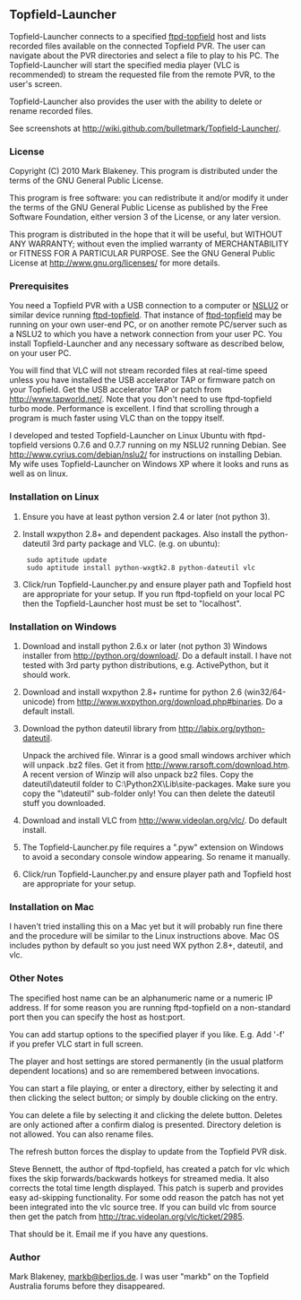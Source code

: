 ## Topfield-Launcher

Topfield-Launcher connects to a specified
[ftpd-topfield](http://www.nslu2-linux.org/wiki/Puppy/FtpdTopfield)
host and lists recorded files available on the connected Topfield PVR.
The user can navigate about the PVR directories and select a file to
play to his PC. The Topfield-Launcher will start the specified media
player (VLC is recommended) to stream the requested file from the remote
PVR, to the user's screen.

Topfield-Launcher also provides the user with the ability to delete or
rename recorded files.

See screenshots at
<http://wiki.github.com/bulletmark/Topfield-Launcher/>.

### License

Copyright (C) 2010 Mark Blakeney. This program is distributed under the
terms of the GNU General Public License.

This program is free software: you can redistribute it and/or modify it
under the terms of the GNU General Public License as published by the
Free Software Foundation, either version 3 of the License, or any later
version.

This program is distributed in the hope that it will be useful, but
WITHOUT ANY WARRANTY; without even the implied warranty of
MERCHANTABILITY or FITNESS FOR A PARTICULAR PURPOSE. See the GNU General
Public License at <http://www.gnu.org/licenses/> for more details.

### Prerequisites

You need a Topfield PVR with a USB connection to a computer or
[NSLU2](http://en.wikipedia.org/wiki/NSLU2)
or similar device running
[ftpd-topfield](http://www.nslu2-linux.org/wiki/Puppy/FtpdTopfield).
That instance of
[ftpd-topfield](http://www.nslu2-linux.org/wiki/Puppy/FtpdTopfield)
may be running on your own user-end PC, or on another remote PC/server
such as a NSLU2 to which you have a network connection from your user
PC. You install Topfield-Launcher and any necessary software as
described below, on your user PC.

You will find that VLC will not stream recorded files at real-time speed
unless you have installed the USB accelerator TAP or firmware patch on
your Topfield. Get the USB accelerator TAP or patch from
<http://www.tapworld.net/>. Note that you don't need to use
ftpd-topfield turbo mode. Performance is excellent. I find that scrolling
through a program is much faster using VLC than on the toppy itself.

I developed and tested Topfield-Launcher on Linux Ubuntu with
ftpd-topfield versions 0.7.6 and 0.7.7 running on my NSLU2 running
Debian. See <http://www.cyrius.com/debian/nslu2/> for instructions on
installing Debian. My wife uses Topfield-Launcher on Windows XP where it
looks and runs as well as on linux.

### Installation on Linux

1. Ensure you have at least python version 2.4 or later (not python 3).

2. Install wxpython 2.8+ and dependent packages. Also install the
   python-dateutil 3rd party package and VLC. (e.g. on ubuntu):

        sudo aptitude update 
        sudo aptitude install python-wxgtk2.8 python-dateutil vlc

3. Click/run Topfield-Launcher.py and ensure player path and Topfield
   host are appropriate for your setup. If you run ftpd-topfield on your
   local PC then the Topfield-Launcher host must be set to "localhost".

### Installation on Windows

1. Download and install python 2.6.x or later (not python 3) Windows
   installer from <http://python.org/download/>.
   Do a default install. I have not tested with 3rd party python
   distributions, e.g. ActivePython, but it should work.

2. Download and install wxpython 2.8+ runtime for python 2.6
   (win32/64-unicode) from <http://www.wxpython.org/download.php#binaries>.
   Do a default install.

3. Download the python dateutil library from <http://labix.org/python-dateutil>.

   Unpack the archived file. Winrar is a good small windows archiver
   which will unpack .bz2 files. Get it from
   <http://www.rarsoft.com/download.htm>. A recent
   version of Winzip will also unpack bz2 files.
   Copy the dateutil\dateutil folder to C:\Python2X\Lib\site-packages\.
   Make sure you copy the "\dateutil" sub-folder only! You can then
   delete the dateutil stuff you downloaded.

4. Download and install VLC from <http://www.videolan.org/vlc/>.
   Do default install.

5. The Topfield-Launcher.py file requires a ".pyw" extension on Windows
   to avoid a secondary console window appearing. So rename it manually.

6. Click/run Topfield-Launcher.py and ensure player path and Topfield
   host are appropriate for your setup.

### Installation on Mac

I haven't tried installing this on a Mac yet but it will probably run fine
there and the procedure will be similar to the Linux instructions above.
Mac OS includes python by default so you just need WX python 2.8+,
dateutil, and vlc.

### Other Notes

The specified host name can be an alphanumeric name or a numeric IP
address. If for some reason you are running ftpd-topfield on a
non-standard port then you can specify the host as host:port.

You can add startup options to the specified player if you like. E.g.
Add '-f' if you prefer VLC start in full screen.

The player and host settings are stored permanently (in the usual
platform dependent locations) and so are remembered between invocations.

You can start a file playing, or enter a directory, either by selecting
it and then clicking the select button; or simply by double clicking on
the entry.

You can delete a file by selecting it and clicking the delete button.
Deletes are only actioned after a confirm dialog is presented. Directory
deletion is not allowed. You can also rename files.

The refresh button forces the display to update from the Topfield PVR
disk.

Steve Bennett, the author of ftpd-topfield, has created a patch for vlc
which fixes the skip forwards/backwards hotkeys for streamed media. It
also corrects the total time length displayed. This patch is superb and
provides easy ad-skipping functionality. For some odd reason the patch
has not yet been integrated into the vlc source tree. If you can build
vlc from source then get the patch from
<http://trac.videolan.org/vlc/ticket/2985>.

That should be it. Email me if you have any questions.

### Author

Mark Blakeney, markb@berlios.de. I was user "markb" on the Topfield
Australia forums before they disappeared.
